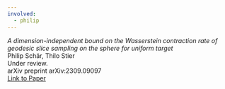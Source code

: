 ```yaml
---
involved:
  - philip
---
```


*A dimension-independent bound on the Wasserstein contraction rate of geodesic slice sampling on the sphere for uniform target*  
Philip Schär, Thilo Stier  
Under review.  
arXiv preprint arXiv:2309.09097  
[Link to Paper](https://arxiv.org/abs/2309.09097)  
